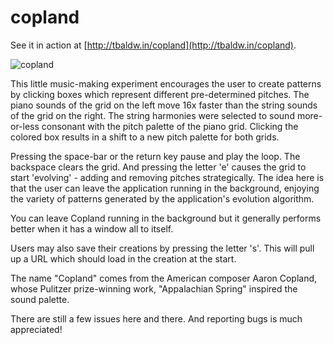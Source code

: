 copland
=======

See it in action at [http://tbaldw.in/copland](http://tbaldw.in/copland).

![copland](/images/1.png?raw=true "copland")

This little music-making experiment encourages the user to create patterns by clicking boxes which represent different pre-determined pitches. The piano sounds of the grid on the left move 16x faster than the string sounds of the grid on the right. The string harmonies were selected to sound more-or-less consonant with the pitch palette of the piano grid. Clicking the colored box results in a shift to a new pitch palette for both grids.

Pressing the space-bar or the return key pause and play the loop. The backspace clears the grid. And pressing the letter 'e' causes the grid to start 'evolving' - adding and removing pitches strategically. The idea here is that the user can leave the application running in the background, enjoying the variety of patterns generated by the application's evolution algorithm.

You can leave Copland running in the background but it generally performs better when it has a window all to itself.

Users may also save their creations by pressing the letter 's'. This will pull up a URL which should load in the creation at the start.

The name "Copland" comes from the American composer Aaron Copland, whose Pulitzer prize-winning work, "Appalachian Spring" inspired the sound palette.

There are still a few issues here and there. And reporting bugs is much appreciated!
